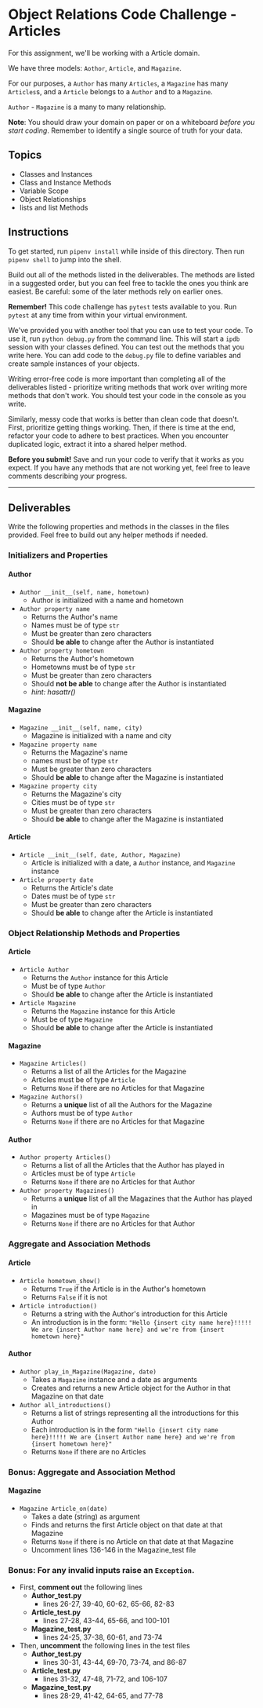 # Object Relations Code Challenge - Articles

For this assignment, we'll be working with a Article domain.

We have three models: `Aothor`, `Article`, and `Magazine`.

For our purposes, a `Author` has many `Articles`, a `Magazine` has many `Articles`s,
and a `Article` belongs to a `Author` and to a `Magazine`.

`Author` - `Magazine` is a many to many relationship.

**Note**: You should draw your domain on paper or on a whiteboard _before you
start coding_. Remember to identify a single source of truth for your data.

## Topics

- Classes and Instances
- Class and Instance Methods
- Variable Scope
- Object Relationships
- lists and list Methods

## Instructions

To get started, run `pipenv install` while inside of this directory. Then run
`pipenv shell` to jump into the shell.

Build out all of the methods listed in the deliverables. The methods are listed
in a suggested order, but you can feel free to tackle the ones you think are
easiest. Be careful: some of the later methods rely on earlier ones.

**Remember!** This code challenge has `pytest` tests available to you. Run
`pytest` at any time from within your virtual environment.

We've provided you with another tool that you can use to test your code. To use
it, run `python debug.py` from the command line. This will start a `ipdb`
session with your classes defined. You can test out the methods that you write
here. You can add code to the `debug.py` file to define variables and create
sample instances of your objects.

Writing error-free code is more important than completing all of the
deliverables listed - prioritize writing methods that work over writing more
methods that don't work. You should test your code in the console as you write.

Similarly, messy code that works is better than clean code that doesn't. First,
prioritize getting things working. Then, if there is time at the end, refactor
your code to adhere to best practices. When you encounter duplicated logic,
extract it into a shared helper method.

**Before you submit!** Save and run your code to verify that it works as you
expect. If you have any methods that are not working yet, feel free to leave
comments describing your progress.

---

## Deliverables

Write the following properties and methods in the classes in the files provided.
Feel free to build out any helper methods if needed.

### Initializers and Properties

#### Author

- `Author __init__(self, name, hometown)`
  - Author is initialized with a name and hometown
- `Author property name`
  - Returns the Author's name
  - Names must be of type `str`
  - Must be greater than zero characters
  - Should **be able** to change after the Author is instantiated
- `Author property hometown`
  - Returns the Author's hometown
  - Hometowns must be of type `str`
  - Must be greater than zero characters
  - Should **not be able** to change after the Author is instantiated
  - _hint: hasattr()_

#### Magazine

- `Magazine __init__(self, name, city)`
  - Magazine is initialized with a name and city
- `Magazine property name`
  - Returns the Magazine's name
  - names must be of type `str`
  - Must be greater than zero characters
  - Should **be able** to change after the Magazine is instantiated
- `Magazine property city`
  - Returns the Magazine's city
  - Cities must be of type `str`
  - Must be greater than zero characters
  - Should **be able** to change after the Magazine is instantiated

#### Article

- `Article __init__(self, date, Author, Magazine)`
  - Article is initialized with a date, a `Author` instance, and `Magazine` instance
- `Article property date`
  - Returns the Article's date
  - Dates must be of type `str`
  - Must be greater than zero characters
  - Should **be able** to change after the Article is instantiated

### Object Relationship Methods and Properties

#### Article

- `Article Author`
  - Returns the `Author` instance for this Article
  - Must be of type `Author`
  - Should **be able** to change after the Article is instantiated
- `Article Magazine`
  - Returns the `Magazine` instance for this Article
  - Must be of type `Magazine`
  - Should **be able** to change after the Article is instantiated

#### Magazine

- `Magazine Articles()`
  - Returns a list of all the Articles for the Magazine
  - Articles must be of type `Article`
  - Returns `None` if there are no Articles for that Magazine
- `Magazine Authors()`
  - Returns a **unique** list of all the Authors for the Magazine
  - Authors must be of type `Author`
  - Returns `None` if there are no Articles for that Magazine

#### Author

- `Author property Articles()`
  - Returns a list of all the Articles that the Author has played in
  - Articles must be of type `Article`
  - Returns `None` if there are no Articles for that Author
- `Author property Magazines()`
  - Returns a **unique** list of all the Magazines that the Author has played in
  - Magazines must be of type `Magazine`
  - Returns `None` if there are no Articles for that Author

### Aggregate and Association Methods

#### Article

- `Article hometown_show()`
  - Returns `True` if the Article is in the Author's hometown
  - Returns `False` if it is not
- `Article introduction()`
  - Returns a string with the Author's introduction for this Article
  - An introduction is in the form:
    `"Hello {insert city name here}!!!!! We are {insert Author name here} and we're from {insert hometown here}"`

#### Author

- `Author play_in_Magazine(Magazine, date)`
  - Takes a `Magazine` instance and a date as arguments
  - Creates and returns a new Article object for the Author in that Magazine on that
    date
- `Author all_introductions()`
  - Returns a list of strings representing all the introductions for this Author
  - Each introduction is in the form
    `"Hello {insert city name here}!!!!! We are {insert Author name here} and we're from {insert hometown here}"`
  - Returns `None` if there are no Articles

### Bonus: Aggregate and Association Method

#### Magazine

- `Magazine Article_on(date)`
  - Takes a date (string) as argument
  - Finds and returns the first Article object on that date at that Magazine
  - Returns `None` if there is no Article on that date at that Magazine
  - Uncomment lines 136-146 in the Magazine_test file

### Bonus: For any invalid inputs raise an `Exception`.

- First, **comment out** the following lines
  - **Author_test.py**
    - lines 26-27, 39-40, 60-62, 65-66, 82-83
  - **Article_test.py**
    - lines 27-28, 43-44, 65-66, and 100-101
  - **Magazine_test.py**
    - lines 24-25, 37-38, 60-61, and 73-74
- Then, **uncomment** the following lines in the test files
  - **Author_test.py**
    - lines 30-31, 43-44, 69-70, 73-74, and 86-87
  - **Article_test.py**
    - lines 31-32, 47-48, 71-72, and 106-107
  - **Magazine_test.py**
    - lines 28-29, 41-42, 64-65, and 77-78

